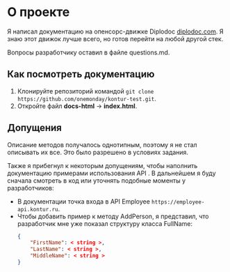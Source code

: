 # О проекте

Я написал документацию на опенсорс-движке Diplodoc [diplodoc.com](https://diplodoc.com). Я знаю этот движок лучше всего, но готов перейти на любой другой стек.

Вопросы разработчику оставил в файле questions.md.

## Как посмотреть документацию

1. Клонируйте репозиторий командой `git clone https://github.com/onemonday/kontur-test.git`.
2. Откройте файл **docs-html** → **index.html**.

## Допущения

Описание методов получалось однотипным, поэтому я не стал описывать их все. Это было разрешено в условиях задания.

Также я прибегнул к некоторым допущениям, чтобы наполнить документацию примерами использования API . В дальнейшем я буду сначала смотреть в код или уточнять подобные моменты у разработчиков:

- В документации точка входа в API Employee `https://employee-api.kontur.ru`.
- Чтобы добавить пример к методу AddPerson, я представил, что разработчик мне уже показал структуру класса FullName:
    ```json
    {
        "FirstName": < string >,
        "LastName": < string >,
        "MiddleName": < string >
    }
    ```
